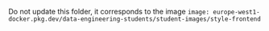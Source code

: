 Do not update this folder, it corresponds to the image `image: europe-west1-docker.pkg.dev/data-engineering-students/student-images/style-frontend`

